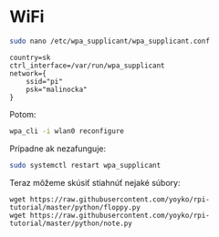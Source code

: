 WiFi
====

```sh
sudo nano /etc/wpa_supplicant/wpa_supplicant.conf
```

```
country=sk
ctrl_interface=/var/run/wpa_supplicant
network={
    ssid="pi"
    psk="malinocka"
}
```
Potom:
```sh
wpa_cli -i wlan0 reconfigure
```
Prípadne ak nezafunguje:
```sh
sudo systemctl restart wpa_supplicant
```

Teraz môžeme skúsiť stiahnúť nejaké súbory:

```
wget https://raw.githubusercontent.com/yoyko/rpi-tutorial/master/python/floppy.py
wget https://raw.githubusercontent.com/yoyko/rpi-tutorial/master/python/note.py
```
